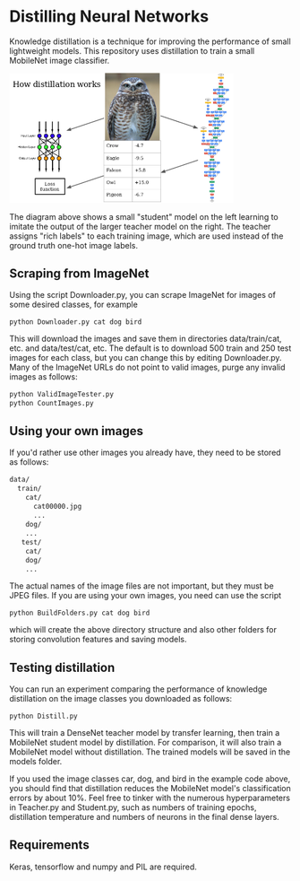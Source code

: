 # Distilling Neural Networks

Knowledge distillation is a technique for improving the performance of small lightweight models.  This repository uses distillation to train a small MobileNet image classifier.  

<p float="left">
   <img src="DistillSlide.png" width="400" />
</p>

The diagram above shows a small "student" model on the left learning to imitate the output of the larger teacher model on the right.  The teacher assigns "rich labels" to each training image, which are used instead of the ground truth one-hot image labels.

## Scraping from ImageNet

Using the script Downloader.py, you can scrape ImageNet for images of some desired classes, for example
```
python Downloader.py cat dog bird
```
This will download the images and save them in directories data/train/cat, etc. and data/test/cat, etc.
The default is to download 500 train and 250 test images for each class, but you can change this by editing Downloader.py.  
Many of the ImageNet URLs do not point to valid images, purge any invalid images as follows:
```
python ValidImageTester.py
python CountImages.py
```

## Using your own images

If you'd rather use other images you already have, they need to be stored as follows:
```
data/
  train/
    cat/
      cat00000.jpg
      ...
    dog/
    ...
   test/
    cat/
    dog/
    ...
```
The actual names of the image files are not important, but they must be JPEG files.
If you are using your own images, you need can use the script
```
python BuildFolders.py cat dog bird
```
which will create the above directory structure and also other folders for storing convolution features and saving models.
## Testing distillation

You can run an experiment comparing the performance of knowledge distillation on the image classes you downloaded as follows:
```
python Distill.py
```
This will train a DenseNet teacher model by transfer learning, then train a MobileNet student model by distillation.  For comparison, it will also train a MobileNet model without distillation.  The trained models will be saved in the models folder.

If you used the image classes car, dog, and bird in the example code above, you should find that distillation reduces the MobileNet model's classification errors by about 10%.  Feel free to tinker with the numerous hyperparameters in Teacher.py and Student.py, such as numbers of training epochs, distillation temperature and numbers of neurons in the final dense layers.

## Requirements

Keras, tensorflow and numpy and PIL are required.
